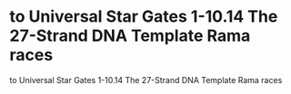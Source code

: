 # to Universal Star Gates 1-10.14 The 27-Strand DNA Template Rama races

to Universal Star Gates 1-10.14 The 27-Strand DNA Template Rama races